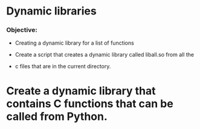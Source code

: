 # Dynamic libraries
### Objective:
* Creating a dynamic library for a list of functions

* Create a script that creates a dynamic library called liball.so from all the
* c files that are in the current directory.

# Create a dynamic library that contains C functions that can be called from Python.
